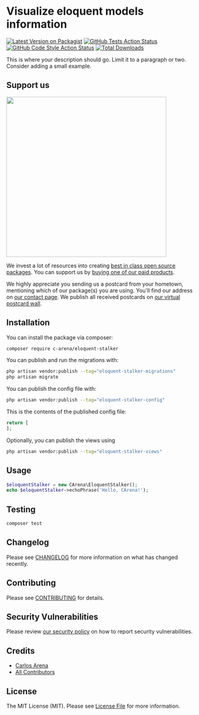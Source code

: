 # Visualize eloquent models information

[![Latest Version on Packagist](https://img.shields.io/packagist/v/c-arena/eloquent-stalker.svg?style=flat-square)](https://packagist.org/packages/c-arena/eloquent-stalker)
[![GitHub Tests Action Status](https://img.shields.io/github/actions/workflow/status/c-arena/eloquent-stalker/run-tests.yml?branch=main&label=tests&style=flat-square)](https://github.com/c-arena/eloquent-stalker/actions?query=workflow%3Arun-tests+branch%3Amain)
[![GitHub Code Style Action Status](https://img.shields.io/github/actions/workflow/status/c-arena/eloquent-stalker/fix-php-code-style-issues.yml?branch=main&label=code%20style&style=flat-square)](https://github.com/c-arena/eloquent-stalker/actions?query=workflow%3A"Fix+PHP+code+style+issues"+branch%3Amain)
[![Total Downloads](https://img.shields.io/packagist/dt/c-arena/eloquent-stalker.svg?style=flat-square)](https://packagist.org/packages/c-arena/eloquent-stalker)

This is where your description should go. Limit it to a paragraph or two. Consider adding a small example.

## Support us

[<img src="https://github-ads.s3.eu-central-1.amazonaws.com/eloquent-stalker.jpg?t=1" width="419px" />](https://spatie.be/github-ad-click/eloquent-stalker)

We invest a lot of resources into creating [best in class open source packages](https://spatie.be/open-source). You can support us by [buying one of our paid products](https://spatie.be/open-source/support-us).

We highly appreciate you sending us a postcard from your hometown, mentioning which of our package(s) you are using. You'll find our address on [our contact page](https://spatie.be/about-us). We publish all received postcards on [our virtual postcard wall](https://spatie.be/open-source/postcards).

## Installation

You can install the package via composer:

```bash
composer require c-arena/eloquent-stalker
```

You can publish and run the migrations with:

```bash
php artisan vendor:publish --tag="eloquent-stalker-migrations"
php artisan migrate
```

You can publish the config file with:

```bash
php artisan vendor:publish --tag="eloquent-stalker-config"
```

This is the contents of the published config file:

```php
return [
];
```

Optionally, you can publish the views using

```bash
php artisan vendor:publish --tag="eloquent-stalker-views"
```

## Usage

```php
$eloquentStalker = new CArena\EloquentStalker();
echo $eloquentStalker->echoPhrase('Hello, CArena!');
```

## Testing

```bash
composer test
```

## Changelog

Please see [CHANGELOG](CHANGELOG.md) for more information on what has changed recently.

## Contributing

Please see [CONTRIBUTING](CONTRIBUTING.md) for details.

## Security Vulnerabilities

Please review [our security policy](../../security/policy) on how to report security vulnerabilities.

## Credits

- [Carlos Arena](https://github.com/C-ArenA)
- [All Contributors](../../contributors)

## License

The MIT License (MIT). Please see [License File](LICENSE.md) for more information.
